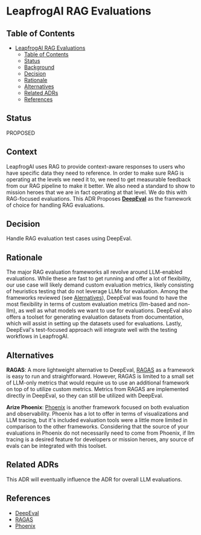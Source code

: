 # LeapfrogAI RAG Evaluations

## Table of Contents

- [LeapfrogAI RAG Evaluations](#leapfrogai-rag-evaluations)
  - [Table of Contents](#table-of-contents)
  - [Status](#status)
  - [Background](#background)
  - [Decision](#decision)
  - [Rationale](#rationale)
  - [Alternatives](#alternatives)
  - [Related ADRs](#related-adrs)
  - [References](#references)

## Status

PROPOSED

## Context

LeapfrogAI uses RAG to provide context-aware responses to users who have specific data they need to reference. In order to make sure RAG is operating at the levels we need it to, we need to get measurable feedback from our RAG pipeline to make it better. We also need a standard to show to mission heroes that we are in fact operating at that level. We do this with RAG-focused evaluations. This ADR Proposes **[DeepEval](https://docs.confident-ai.com/)** as the framework of choice for handling RAG evaluations.

## Decision

Handle RAG evaluation test cases using DeepEval.

## Rationale
The major RAG evaluation frameworks all revolve around LLM-enabled evaluations. While these are fast to get running and offer a lot of flexibility, our use case will likely demand custom evaluation metrics, likely consisting of heuristics testing that do not leverage LLMs for evaluation. Among the frameworks reviewed (see [Alernatives](#alternatives)), DeepEval was found to have the most flexibility in terms of custom evaluation metrics (llm-based and non-llm), as well as what models we want to use for evaluations. DeepEval also offers a toolset for generating evaluation datasets from documentation, which will assist in setting up the datasets used for evaluations. Lastly, DeepEval's test-focused approach will integrate well with the testing workflows in LeapfrogAI.

## Alternatives
**RAGAS**: A more lightweight alternative to DeepEval, [RAGAS](https://docs.ragas.io/en/latest/index.html) as a framework is easy to run and straightforward. However, RAGAS is limited to a small set of LLM-only metrics that would require us to use an additional framework on top of to utilize custom metrics. Metrics from RAGAS are implemented directly in DeepEval, so they can still be utilized with DeepEval.

**Arize Phoenix**: [Phoenix](https://phoenix.arize.com/) is another framework focused on both evaluation and observability. Phoenix has a lot to offer in terms of visualizations and LLM tracing, but it's included evaluation tools were a little more limited in comparison to the other frameworks. Considering that the source of your evaluations in Phoenix do not necessarily need to come from Phoenix, if llm tracing is a desired feature for developers or mission heroes, any source of evals can be integrated with this toolset.

## Related ADRs
This ADR will eventually influence the ADR for overall LLM evaluations.

## References
- [DeepEval](https://docs.confident-ai.com/)
- [RAGAS](https://docs.ragas.io/en/latest/index.html)
- [Phoenix](https://phoenix.arize.com/)
